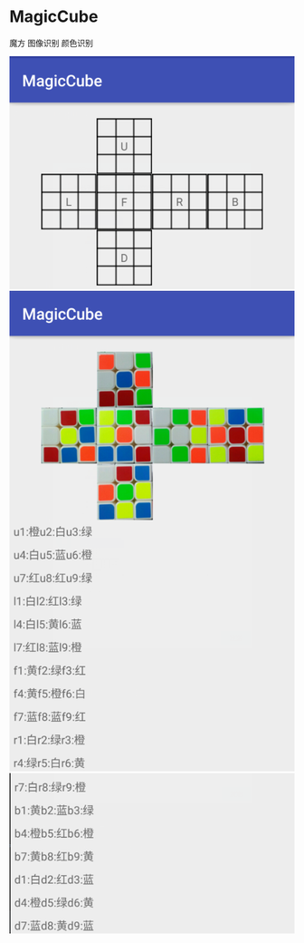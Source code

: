 # MagicCube
魔方 图像识别 颜色识别

![Alt text](https://github.com/ITDreamSKY/MagicCube/blob/master/1.png) 
![Alt text](https://github.com/ITDreamSKY/MagicCube/blob/master/2.png) 
![Alt text](https://github.com/ITDreamSKY/MagicCube/blob/master/3.png) 
